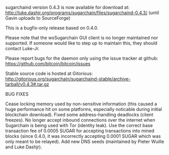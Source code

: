 sugarchaind version 0.4.3 is now available for download at:
http://luke.dashjr.org/programs/sugarchain/files/sugarchaind-0.4.3/ (until Gavin uploads to SourceForge)

This is a bugfix-only release based on 0.4.0.

Please note that the wxSugarchain GUI client is no longer maintained nor supported. If someone would like to step up to maintain this, they should contact Luke-Jr.

Please report bugs for the daemon only using the issue tracker at github:
https://github.com/bitcoin/bitcoin/issues

Stable source code is hosted at Gitorious:
http://gitorious.org/sugarchain/sugarchaind-stable/archive-tarball/v0.4.3#.tar.gz

BUG FIXES

Cease locking memory used by non-sensitive information (this caused a huge performance hit on some platforms, especially noticable during initial blockchain download).
Fixed some address-handling deadlocks (client freezes).
No longer accept inbound connections over the internet when Sugarchain is being used with Tor (identity leak).
Use the correct base transaction fee of 0.0005 SUGAR for accepting transactions into mined blocks (since 0.4.0, it was incorrectly accepting 0.0001 SUGAR which was only meant to be relayed).
Add new DNS seeds (maintained by Pieter Wuille and Luke Dashjr).

